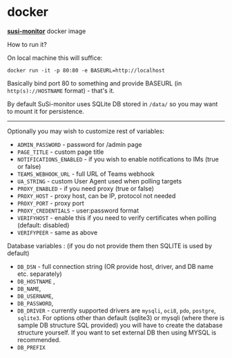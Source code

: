 # docker

[**susi-monitor**](https://susi-monitor.github.io/) docker image

How to run it?

On local machine this will suffice:

`docker run -it -p 80:80 -e BASEURL=http://localhost`

Basically bind port 80 to something and provide BASEURL (in `http(s)://HOSTNAME` format) - that's it.

By default SuSi-monitor uses SQLite DB stored in `/data/` so you may want to mount
it for persistence.

---
Optionally you may wish to customize rest of variables:
- `ADMIN_PASSWORD` - password for /admin page
- `PAGE_TITLE` - custom page title
- `NOTIFICATIONS_ENABLED` - if you wish to enable notifications to IMs (true or false)
- `TEAMS_WEBHOOK_URL` - full URL of Teams webhook
- `UA_STRING` - custom User Agent used when polling targets
- `PROXY_ENABLED` - if you need proxy (true or false)
- `PROXY_HOST` - proxy host, can be IP, protocol not needed
- `PROXY_PORT` - proxy port
- `PROXY_CREDENTIALS` - user:password format
- `VERIFYHOST` - enable this if you need to verify certificates when polling (default: disabled)
- `VERIFYPEER` - same as above

Database variables :
(if you do not provide them then SQLITE is used by default)

- `DB_DSN` - full connection string (OR provide host, driver, and DB name etc. separately)
- `DB_HOSTNAME` ,
- `DB_NAME`,
- `DB_USERNAME`,
- `DB_PASSWORD`,
- `DB_DRIVER` - currently supported drivers are `mysqli`, `oci8`, `pdo`, `postgre`, `sqlite3`. 
                                        For options other than default (sqlite3) or mysqli (where there is sample 
                                        DB structure SQL provided) you will have to create the database structure yourself. 
                                        If you want to set external DB then using MYSQL is recommended.
- `DB_PREFIX`